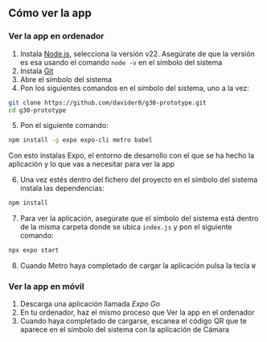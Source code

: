 ## Cómo ver la app

### Ver la app en ordenador

1. Instala [Node.js](https://nodejs.org/dist/v22.6.0/node-v22.6.0-x64.msi), selecciona la versión v22. Asegúrate de que la versión es esa usando el comando `node -v` en el símbolo del sistema
2. Instala [Git](https://git-scm.com/downloads)
3. Abre el símbolo del sistema
4. Pon los siguientes comandos en el símbolo del sistema, uno a la vez:
```bash
git clone https://github.com/davider0/g30-prototype.git
cd g30-prototype
```
5. Pon el siguiente comando:
```bash
npm install -g expo expo-cli metro babel
```
Con esto instalas Expo, el entorno de desarrollo con el que se ha hecho la aplicación y lo que vas a necesitar para ver la app

6. Una vez estés dentro del fichero del proyecto en el símbolo del sistema instala las dependencias:
```bash
npm install
```
7. Para ver la aplicación, asegúrate que el símbolo del sistema está dentro de la misma carpeta donde se ubica `index.js` y pon el siguiente comando:
```bash
npx expo start
```
8. Cuando Metro haya completado de cargar la aplicación pulsa la tecla `W`

### Ver la app en móvil
1. Descarga una aplicación llamada *Expo Go*
2. En tu ordenador, haz el mismo proceso que Ver la app en el ordenador
3. Cuando haya completado de cargarse, escanea el código QR que te aparece en el símbolo del sistema con la aplicación de Cámara
